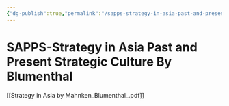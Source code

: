 ```yaml
---
{"dg-publish":true,"permalink":"/sapps-strategy-in-asia-past-and-present-strategic-culture-by-blumenthal/"}
---
```


# SAPPS-Strategy in Asia Past and Present Strategic Culture By Blumenthal

[[Strategy in Asia by Mahnken_Blumenthal_.pdf]]

